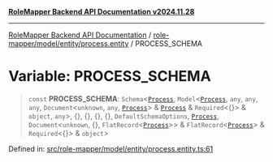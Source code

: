 [**RoleMapper Backend API Documentation v2024.11.28**](../../../../../README.md)

***

[RoleMapper Backend API Documentation](../../../../../modules.md) / [role-mapper/model/entity/process.entity](../README.md) / PROCESS\_SCHEMA

# Variable: PROCESS\_SCHEMA

> `const` **PROCESS\_SCHEMA**: `Schema`\<[`Process`](../classes/Process.md), `Model`\<[`Process`](../classes/Process.md), `any`, `any`, `any`, `Document`\<`unknown`, `any`, [`Process`](../classes/Process.md)\> & [`Process`](../classes/Process.md) & `Required`\<\{\}\> & `object`, `any`\>, \{\}, \{\}, \{\}, \{\}, `DefaultSchemaOptions`, [`Process`](../classes/Process.md), `Document`\<`unknown`, \{\}, `FlatRecord`\<[`Process`](../classes/Process.md)\>\> & `FlatRecord`\<[`Process`](../classes/Process.md)\> & `Required`\<\{\}\> & `object`\>

Defined in: [src/role-mapper/model/entity/process.entity.ts:61](https://github.com/FlowCraft-AG/RoleMapper/blob/431ad1c9b0d708a278f2d2969907ccf8ac66ccc1/backend/src/role-mapper/model/entity/process.entity.ts#L61)
